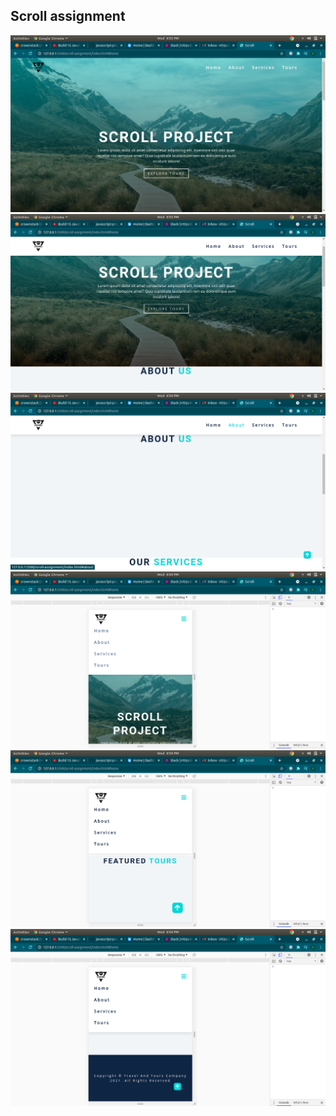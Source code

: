 ## Scroll assignment

![](img/ss1.png)
![](img/ss2.png)
![](img/ss3.png)
![](img/ss4.png)
![](img/ss5.png)
![](img/ss6.png)